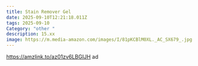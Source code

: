 ```yaml
---
title: Stain Remover Gel
date: 2025-09-10T12:21:18.011Z
tags: 2025-09-10
Category: "other "
description: 15.xx
image: https://m.media-amazon.com/images/I/81pKCBlM0XL._AC_SX679_.jpg
---
```

https://amzlink.to/az01zv6LBGIJH  ad